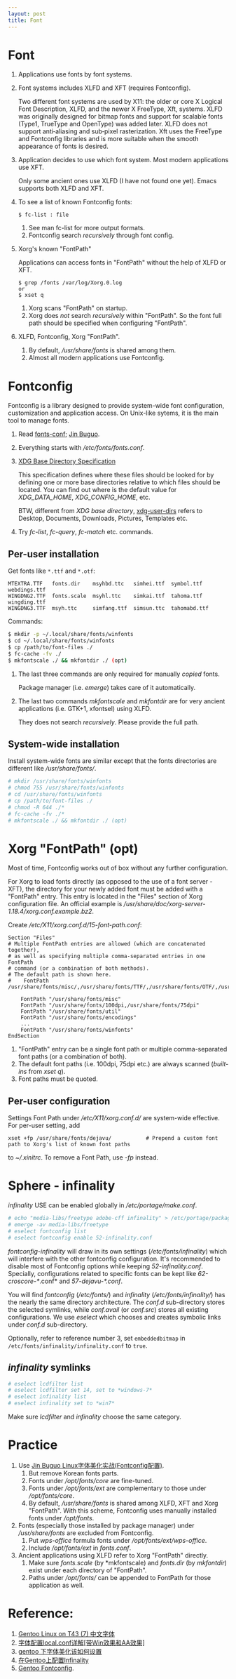```yaml
---
layout: post
title: Font
---
```


# Font

1. Applications use fonts by font systems.
2. Font systems includes XLFD and XFT (requires Fontconfig).

   Two different font systems are used by X11: the older or core X Logical Font Description, XLFD, and the newer X FreeType, Xft, systems. XLFD was originally designed for bitmap fonts and support for scalable fonts (Type1, TrueType and OpenType) was added later. XLFD does not support anti‑aliasing and sub‑pixel rasterization. Xft uses the FreeType and Fontconfig libraries and is more suitable when the smooth appearance of fonts is desired. 
3. Application decides to use which font system. Most modern applications use XFT.

   Only some ancient ones use XLFD (I have not found one yet). Emacs supports both XLFD and XFT.
4. To see a list of known Fontconfig fonts:

   ```
   $ fc-list : file
   ```

   1. See man fc-list for more output formats.
   2. Fontconfig search *recursively* through font config.
5. Xorg's known "FontPath"

   Applications can access fonts in "FontPath" without the help of XLFD or XFT.
   
   ```
   $ grep /fonts /var/log/Xorg.0.log
   or
   $ xset q
   ```

   1. Xorg scans "FontPath" on startup.
   2. Xorg does *not* search *recursively* within "FontPath". So the font full path should be specified when configuring "FontPath".
6. XLFD, Fontconfig, Xorg "FontPath".
   1. By default, */usr/share/fonts* is shared among them.
   2. Almost all modern applications use Fontconfig.

# Fontconfig

Fontconfig is a library designed to provide system-wide font configuration, customization and application access. On Unix-like sytems, it is the main tool to manage fonts.

1. Read [fonts-conf](http://freedesktop.org/software/fontconfig/fontconfig-user.html); [Jin Buguo](http://www.jinbuguo.com).
2. Everything starts with */etc/fonts/fonts.conf*.
3. [XDG Base Directory Specification](https://standards.freedesktop.org/basedir-spec/basedir-spec-latest.html)

   This specification defines where these files should be looked for by defining one or more base directories relative to which files should be located. You can find out where is the default value for *XDG_DATA_HOME*, *XDG_CONFIG_HOME*, etc.

   BTW, different from *XDG base directory*, [xdg-user-dirs](https://www.freedesktop.org/wiki/Software/xdg-user-dirs/) refers to Desktop, Documents, Downloads, Pictures, Templates etc.
4. Try *fc-list*, *fc-query*, *fc-match* etc. commands.

## Per-user installation

Get fonts like `*.ttf` and `*.otf`:

```
MTEXTRA.TTF   fonts.dir    msyhbd.ttc   simhei.ttf  symbol.ttf    webdings.ttf
WINGDNG2.TTF  fonts.scale  msyhl.ttc    simkai.ttf  tahoma.ttf    wingding.ttf
WINGDNG3.TTF  msyh.ttc     simfang.ttf  simsun.ttc  tahomabd.ttf
```

Commands:

```bash
$ mkdir -p ~/.local/share/fonts/winfonts
$ cd ~/.local/share/fonts/winfonts
$ cp /path/to/font-files ./
$ fc-cache -fv ./
$ mkfontscale ./ && mkfontdir ./ (opt)
```

1. The last three commands are only required for manually *copied* fonts.

   Package manager (i.e. *emerge*) takes care of it automatically.
2. The last two commands *mkfontscale* and *mkfontdir* are for very ancient applications (i.e. GTK+1, xfontsel) using XLFD.

   They does not search *recursively*. Please provide the full path.

## System-wide installation

Install system-wide fonts are similar except that the fonts directories are different like */usr/share/fonts/*.

```bash
# mkdir /usr/share/fonts/winfonts
# chmod 755 /usr/share/fonts/winfonts
# cd /usr/share/fonts/winfonts
# cp /path/to/font-files ./
# chmod -R 644 ./*
# fc-cache -fv ./*
# mkfontscale ./ && mkfontdir ./ (opt)
```

# Xorg "FontPath" (opt)

Most of time, Fontconfig works out of box without any further configuration.

For Xorg to load fonts directly (as opposed to the use of a font server - XFT), the directory for your newly added font must be added with a "FontPath" entry. This entry is located in the "Files" section of Xorg configuration file. An official example is */usr/share/doc/xorg-server-1.18.4/xorg.conf.example.bz2*.

Create */etc/X11/xorg.conf.d/15-font-path.conf*:

```
Section "Files"
# Multiple FontPath entries are allowed (which are concatenated together),
# as well as specifying multiple comma-separated entries in one FontPath
# command (or a combination of both methods).
# The default path is shown here.
#    FontPath	/usr/share/fonts/misc/,/usr/share/fonts/TTF/,/usr/share/fonts/OTF/,/usr/share/fonts/Type1/,/usr/share/fonts/100dpi/,/usr/share/fonts/75dpi/

    FontPath "/usr/share/fonts/misc"
    FontPath "/usr/share/fonts/100dpi,/usr/share/fonts/75dpi"
    FontPath "/usr/share/fonts/util"
    FontPath "/usr/share/fonts/encodings"
    ...
    FontPath "/usr/share/fonts/winfonts"
EndSection
```

1. "FontPath" entry can be a single font path or multiple comma-separated font paths (or a combination of both).
2. The default font paths (i.e. 100dpi, 75dpi etc.) are always scanned (*built-ins* from *xset q*).
3. Font paths must be quoted.

## Per-user configuration

Settings Font Path under */etc/X11/xorg.conf.d/* are system-wide effective. For per-user setting, add

```
xset +fp /usr/share/fonts/dejavu/           # Prepend a custom font path to Xorg's list of known font paths
```

to *~/.xinitrc*. To remove a Font Path, use *-fp* instead.

# Sphere - infinality

*infinality* USE can be enabled globally in */etc/portage/make.conf*.

```bash
# echo "media-libs/freetype adobe-cff infinality" > /etc/portage/package.use/freetype
# emerge -av media-libs/freetype
# eselect fontconfig list
# eselect fontconfig enable 52-infinality.conf
```

*fontconfig-infinality* will draw in its own settings (*/etc/fonts/infinality*) which will interfere with the other fontconfig configuration. It's recommended to disable most of Fontconfig options while keeping *52-infinality.conf*. Specially, configurations related to specific fonts can be kept like *62-croscore-\**.conf* and *57-dejavu-\*.conf*.

You will find *fontconfig* (*/etc/fonts/*) and *infinality* (*/etc/fonts/infinality/*) has the nearly the same directory architecture. The *conf.d* sub-directory stores the selected symlinks, while *conf.avail* (or *conf.src*) stores all existing configurations. We use *eselect* which chooses and creates symbolic links under *conf.d* sub-directory.

Optionally, refer to reference number 3, set `embeddedbitmap` in `/etc/fonts/infinality/infinality.conf` to `true`.

## *infinality* symlinks

```bash
# eselect lcdfilter list
# eselect lcdfilter set 14, set to *windows-7*
# eselect infinality list
# eselect infinality set to *win7*
```

Make sure *lcdfilter* and *infinality* choose the same category.

# Practice

1. Use [Jin Buguo Linux字体美化实战(Fontconfig配置)](http://www.jinbuguo.com/gui/linux_fontconfig.html).
   1. But remove Korean fonts parts.
   2. Fonts under */opt/fonts/core* are fine-tuned.
   3. Fonts under */opt/fonts/ext* are complementary to those under */opt/fonts/core*.
   4. By default, */usr/share/fonts* is shared among XLFD, XFT and Xorg "FontPath". With this scheme, Fontconfig uses manually installed fonts under */opt/fonts*.
2. Fonts (especially those installed by package manager) under */usr/share/fonts* are excluded from Fontconfig.
   1. Put *wps-office* formula fonts under */opt/fonts/ext/wps-office*.
   2. Include */opt/fonts/ext* in *fonts.conf*.
3. Ancient applications using XLFD refer to Xorg "FontPath" directly.
   1. Make sure *fonts.scale* (by *mkfontscale) and *fonts.dir* (by *mkfontdir*) exist under each directory of "FontPath".
   2. Paths under */opt/fonts/* can be appended to FontPath for those application as well.

# Reference:

1. [Gentoo Linux on T43 (7) 中文字体](http://ted.is-programmer.com/categories/1547/posts)
2. [字体配置local.conf详解[带Win效果和AA效果]](https://www.freebsdchina.org/forum/viewtopic.php?t=34824&start=0&postdays=0&postorder=asc&highlight=)
3. [gentoo 下字体美化该如何设置](https://groups.google.com/forum/#!topic/gentoo-china/gzW8mg9OIhg)
4. [在Gentoo上配置Infinality](https://gist.github.com/kidlj/f30e82c2c6f064990596)
5. [Gentoo Fontconfig](https://wiki.gentoo.org/wiki/Fontconfig).
